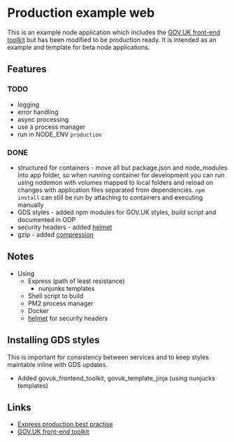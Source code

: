# Production example web

This is an example node application which includes the [GOV.UK front-end toolkit](https://github.com/alphagov/govuk_frontend_toolkit) but has been modified to be production ready. It is intended as an example and template for beta node applications.

## Features

### TODO

* logging
* error handling
* async processing
* use a process manager
* run in NODE_ENV `production`

### DONE

* structured for containers - move all but package.json and node_modules into app folder, so when running container for development you can run using nodemon with volumes mapped to local folders and reload on changes with application files separated from dependencies. `npm install` can still be run by attaching to containers and executing manually
* GDS styles - added npm modules for GOV.UK styles, build script and documented in ODP
* security headers - added [helmet](https://www.npmjs.com/package/helmet)
* gzip - added [compression](https://www.npmjs.com/package/compression)

## Notes

* Using
  * Express (path of least resistance)
    * nunjunks templates
  * Shell script to build
  * PM2 process manager
  * Docker
  * [helmet](https://www.npmjs.com/package/helmet) for security headers



## Installing GDS styles

This is important for consistency between services and to keep styles maintable inline with GDS updates.

* Added govuk_frontend_toolkit, govuk_template_jinja (using nunjucks templates)

## Links

* [Express production best practise](https://expressjs.com/en/advanced/best-practice-performance.html)
* [GOV.UK front-end toolkit](https://github.com/alphagov/govuk_frontend_toolkit)